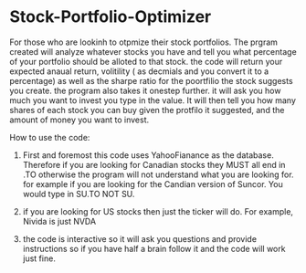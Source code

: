 # Stock-Portfolio-Optimizer

For those who are lookinh to otpmize their stock portfolios. The prgram created will analyze whatever stocks you have and tell you what percentage of your portfolio should be alloted to that stock. 
the code will return your expected anaual return, volitility ( as decmials and you convert it to a percentage) as well as the sharpe ratio for the poortfilio the stock suggests you create. the program also takes it onestep further. it will ask you how much you want to invest you type in the value. It will then tell you how many shares of each stock you can buy given the protfilo it suggested, and the amount of money you want to invest.

How to use the code: 

1) First and foremost this code uses YahooFianance as the database. Therefore if you are looking for Canadian stocks they MUST all end in .TO otherwise the program will not understand what you are looking for.
   for example if you are looking for the Candian version of Suncor. You would type in SU.TO NOT SU.

2) if you are looking for US stocks then just the ticker will do. For example, Nivida is just NVDA

3) the code is interactive so it will ask you questions and provide  instructions so if you have half a brain follow it and the code will work just fine. 
